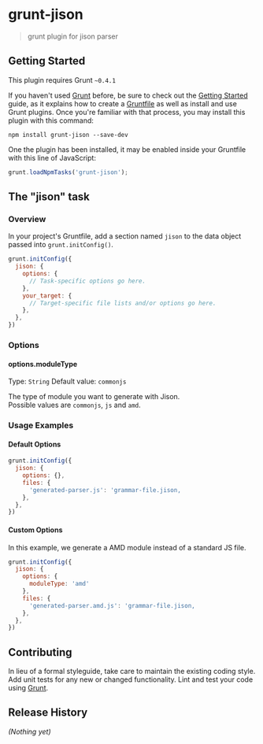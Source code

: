 # grunt-jison

> grunt plugin for jison parser

## Getting Started
This plugin requires Grunt `~0.4.1`

If you haven't used [Grunt](http://gruntjs.com/) before, be sure to check out the [Getting Started](http://gruntjs.com/getting-started) guide, as it explains how to create a [Gruntfile](http://gruntjs.com/sample-gruntfile) as well as install and use Grunt plugins. Once you're familiar with that process, you may install this plugin with this command:

```shell
npm install grunt-jison --save-dev
```

One the plugin has been installed, it may be enabled inside your Gruntfile with this line of JavaScript:

```js
grunt.loadNpmTasks('grunt-jison');
```

## The "jison" task

### Overview
In your project's Gruntfile, add a section named `jison` to the data object passed into `grunt.initConfig()`.

```js
grunt.initConfig({
  jison: {
    options: {
      // Task-specific options go here.
    },
    your_target: {
      // Target-specific file lists and/or options go here.
    },
  },
})
```

### Options

#### options.moduleType
Type: `String`
Default value: `commonjs`

The type of module you want to generate with Jison.   
Possible values are `commonjs`, `js` and `amd`.


### Usage Examples

#### Default Options

```js
grunt.initConfig({
  jison: {
    options: {},
    files: {
      'generated-parser.js': 'grammar-file.jison,
    },
  },
})
```

#### Custom Options
In this example, we generate a AMD module instead of a standard JS file.

```js
grunt.initConfig({
  jison: {
    options: {
      moduleType: 'amd'
    },
    files: {
      'generated-parser.amd.js': 'grammar-file.jison,
    },
  },
})
```

## Contributing
In lieu of a formal styleguide, take care to maintain the existing coding style. Add unit tests for any new or changed functionality. Lint and test your code using [Grunt](http://gruntjs.com/).

## Release History
_(Nothing yet)_
